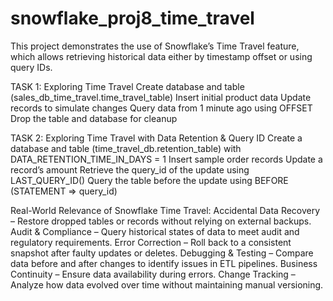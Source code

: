 # snowflake_proj8_time_travel
This project demonstrates the use of Snowflake’s Time Travel feature, which allows retrieving historical data either by timestamp offset or using query IDs.

TASK 1: Exploring Time Travel
Create database and table (sales_db_time_travel.time_travel_table)
Insert initial product data
Update records to simulate changes
Query data from 1 minute ago using OFFSET
Drop the table and database for cleanup

TASK 2: Exploring Time Travel with Data Retention & Query ID
Create a database and table (time_travel_db.retention_table) with DATA_RETENTION_TIME_IN_DAYS = 1
Insert sample order records
Update a record’s amount
Retrieve the query_id of the update using LAST_QUERY_ID()
Query the table before the update using BEFORE (STATEMENT => query_id)

Real-World Relevance of Snowflake Time Travel:
Accidental Data Recovery – Restore dropped tables or records without relying on external backups.
Audit & Compliance – Query historical states of data to meet audit and regulatory requirements.
Error Correction – Roll back to a consistent snapshot after faulty updates or deletes.
Debugging & Testing – Compare data before and after changes to identify issues in ETL pipelines.
Business Continuity – Ensure data availability during errors.
Change Tracking – Analyze how data evolved over time without maintaining manual versioning.
